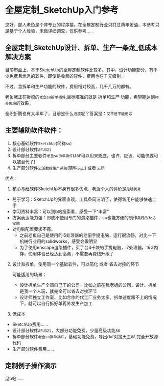 # 全屋定制_SketchUp入门参考
您好，鄙人老鱼是个非专业的程序猿，在全屋定制行业只打过两年酱油，本参考只是基于个人经验，未做详细调查，仅供参考……

## 全屋定制_SketchUp设计、拆单、生产一条龙_低成本解决方案

目前市面上，基于SketchUp的全屋定制软件比较多。其中，设计功能部分，有不少免费且优秀的软件，即使是收费的软件，费用也在千元级别。

不过，含拆单和生产功能的软件，费用相对较高，几千几万的都有。

老鱼我正在折腾的`老鱼su拆单插件`,目标瞄准的就是 拆单和生产 功能，希望能达到`物美价廉`的效果。

全职折腾也有大半年了，目前是什么`进度`呢？答案是：`又不是不能用😄`
 
## 主要辅助软件软件：
1. 核心基础软件`SketchUp`(简称`su`)
2. 设计部分软件`AFU321`
3. 拆单部分主要软件`老鱼su拆单插件`(`ABF`可以用来兜底，也许、应该、可能快要可以被替代了)
5. 生产部分软件`云溪数控生产系统`(简称`天工`) 或者 `云熙`

优点：
1. 核心基础软件SketchUp本身有很多优点，老鱼个人的评价是`足够优秀`
  + 易于学习：SketchUp的界面直观，工具条简洁明了，使得新用户能够快速上手
  + 学习资料丰富：可以到b站搜索看，感受一下“丰富”
  + 方案表达能力强：即使不使用专门的渲染插件，su也能方便的制作`美观的3d方案图`
  + 对电脑配置要求不高。
    + 之前老鱼自己是使用的i5处理器的老旧手提电脑，运行很流畅，对比一下机械行业用的solidworks，感受会很明显
    + 为了使用enscape渲染插件，买了台4千块的手提电脑，i7处理器，16G内存，使用体验已经达到高潮，不需要再费钱升级了

2. 设计和拆单，使用同一个基础软件，可以简化 或者 省去对接的环节

    可能适用的场景：
    + 设计拆单生产全部自己干的公司。比如之前在我老姐的公司，设计、拆单是我一个人玩，就完全可以省去对接环节
    + 设计师独立工作室。比如合作的代工厂业务太多，拆单速度跟不上的情况下，就可以自行拆好单再外发生产加工

3. 低成本
  + SketchUp费用……
  + 设计部分软件`AFU321`，大部分功能免费，少量高级功能`88`
  + 拆单部分软件`老鱼su拆单插件`，基础功能免费，导出dxf对接天工`88`,完全开放源代码
  + 生产部分软件费用……

## 定制例子操作演示
见b站……


